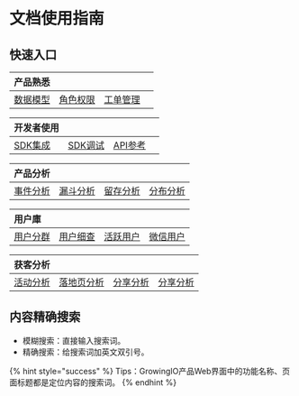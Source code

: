 # 文档使用指南

## 快速入口

| 产品熟悉 |  |  |  |
| :--- | :--- | :--- | :--- |
| [数据模型](introduction/datamodel/) | [角色权限](https://app.gitbook.com/@growingio/s/v3/~/drafts/-M8nmI2LUpiLsolyacUV/product-manual/projectmange/role-manage) | [工单管理](product-manual/tickets/) |  |

| 开发者使用 |  |  |  |
| :--- | :--- | :--- | :--- |
| [SDK集成](developer-manual/sdkintegrated/) | [SDK调试](developer-manual/debugging/) | [API参考](developer-manual/api-reference/) |  |

| 产品分析 |  |  |  |
| :--- | :--- | :--- | :--- |
| [事件分析](product-manual/product-analysis/analysis-tool/event-analysis/) | [漏斗分析](product-manual/product-analysis/analysis-tool/funnel/) | [留存分析](product-manual/product-analysis/analysis-tool/retention/) | [分布分析](product-manual/product-analysis/analysis-tool/frequency/) |

| 用户庫 |  |  |  |
| :--- | :--- | :--- | :--- |
| [用户分群](product-manual/user-warehouse/segmentations/segmentations/) | [用户细查](product-manual/user-warehouse/segmentations/userinsights/) | [活跃用户](product-manual/user-warehouse/uesr-analysis/active-users/) | [微信用户](product-manual/user-warehouse/business-scenario/wx-user.md) |

| 获客分析 |  |  |  |
| :--- | :--- | :--- | :--- |
| [活动分析](product-manual/growing/analysis/activities.md) | [落地页分析](product-manual/growing/analysis/landing.md) | [分享分析](product-manual/product-analysis/business-scenario/shareanalysis.md) | [分享分析](product-manual/product-analysis/business-scenario/shareanalysis.md) |

## 内容精确搜索

* 模糊搜索：直接输入搜索词。
* 精确搜索：给搜索词加英文双引号。

{% hint style="success" %}
Tips：GrowingIO产品Web界面中的功能名称、页面标题都是定位内容的搜索词。
{% endhint %}

